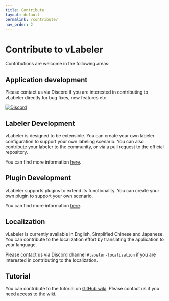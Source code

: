 ```yaml
---
title: Contribute
layout: default
permalink: /contribute/
nav_order: 2
---
```


# Contribute to vLabeler

Contributions are welcome in the following areas:

## Application development

Please contact us via Discord if you are interested in contributing to vLabeler directly for bug fixes, new features
etc.

[![Discord](https://img.shields.io/discord/984044285584359444?style=for-the-badge&label=discord&logo=discord&logoColor=ffffff&color=7389D8&labelColor=6A7EC2)](https://discord.gg/yrTqG2SrRd)

## Labeler Development

vLabeler is designed to be extensible. You can create your own labeler configuration to support your own labeling
scenario. You can also contribute your labeler to the community, or via a pull request to the official repository.

You can find more information [here](https://github.com/sdercolin/vlabeler#labelers).

## Plugin Development

vLabeler supports plugins to extend its functionality. You can create your own plugin to support your own scenario.

You can find more information [here](https://github.com/sdercolin/vlabeler#plugins).

## Localization

vLabeler is currently available in English, Simplified Chinese and Japanese. You can contribute to the localization
effort by translating the application to your language.

Please contact us via Discord channel `#labeler-localization` if you are interested in contributing to the localization.

## Tutorial

You can contribute to the tutorial on [GitHub wiki](https://github.com/sdercolin/vlabeler/wiki).
Please contact us if you need access to the wiki.
